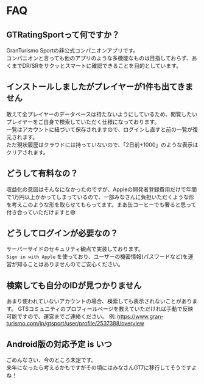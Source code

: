 # FAQ
## GTRatingSportって何ですか？

GranTurismo Sportの非公式コンパニオンアプリです。  
コンパニオンと言っても他のアプリのような多機能なものは目指しておらず、あくまでDR/SRをサクッとスマートに確認できることを目的としています。

## インストールしましたがプレイヤーが1件も出てきません

敢えて全プレイヤーのデータベースは持たないようにしているため、閲覧したいプレイヤーをご自身で検索していただく仕様になっております。  
一覧はアカウントに紐づいて保存されますので、ログインし直すと前の一覧が復元されます。  
ただ現状履歴はクラウドには持っていないので、「2日前+1000」のような表示はクリアされます。

## どうして有料なの？

収益化の意図はそんなになかったのですが、Appleの開発者登録費用だけで年間で1万円以上かかってしまっているので、一部みなさんに負担いただくような形を考えこのような形を取らせてもらってます。まあ缶コーヒーでも奢ると思って付き合っていただけますと😅

## どうしてログインが必要なの？

サーバーサイドのセキュリティ観点で実装しております。  
`Sign in with Apple` を使っており、ユーザーの機密情報(パスワードなど)を運営が知ることはありませんのでご安心ください。

## 検索しても自分のIDが見つかりません

あまり使われていないアカウントの場合、検索しても表示されないことがあります。
GTSコミュニティのプロフィールページを教えていただければ手動で反映可能ですので、運営までご連絡ください。
例: https://www.gran-turismo.com/jp/gtsport/user/profile/2537388/overview

## Android版の対応予定 is いつ

ごめんなさい、今のところ未定です。  
来年になったら考えるかもですがその頃にはみなさんGT7に移行してそうですよね！
